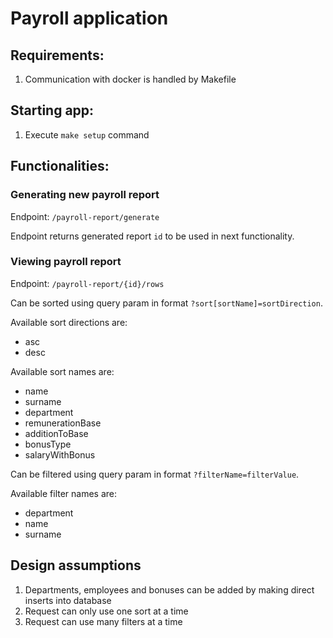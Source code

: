 # Payroll application

## Requirements:
1. Communication with docker is handled by Makefile

## Starting app:
1. Execute `make setup` command

## Functionalities:
### Generating new payroll report
Endpoint: `/payroll-report/generate`

Endpoint returns generated report `id` to be used in next functionality.
### Viewing payroll report
Endpoint: `/payroll-report/{id}/rows`

Can be sorted using query param in format `?sort[sortName]=sortDirection`.

Available sort directions are:
- asc
- desc

Available sort names are:
- name
- surname
- department
- remunerationBase
- additionToBase
- bonusType
- salaryWithBonus

Can be filtered using query param in format `?filterName=filterValue`.

Available filter names are:
- department
- name
- surname

## Design assumptions
1. Departments, employees and bonuses can be added by making direct inserts into database
2. Request can only use one sort at a time
3. Request can use many filters at a time